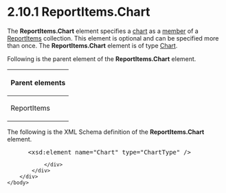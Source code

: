 <html dir="LTR" xmlns:mshelp="http://msdn.microsoft.com/mshelp" xmlns:ddue="http://ddue.schemas.microsoft.com/authoring/2003/5" xmlns:xlink="http://www.w3.org/1999/xlink" xmlns:tool="http://www.microsoft.com/tooltip">
    <head>
        <meta http-equiv="Content-Type" content="text/html; CHARSET=utf-8"></meta>
        <meta name="save" content="history"></meta>
        <title>2.10.1 ReportItems.Chart</title>
        <xml>
            <mshelp:toctitle title="2.10.1 ReportItems.Chart"></mshelp:toctitle>
            <mshelp:rltitle title="[MS-RDL]: ReportItems.Chart"></mshelp:rltitle>
            <mshelp:keyword index="A" term="0983164d-6776-4673-9d7c-270779f26941"></mshelp:keyword>
            <mshelp:attr name="DCSext.ContentType" value="open specification"></mshelp:attr>
            <mshelp:attr name="AssetID" value="0983164d-6776-4673-9d7c-270779f26941"></mshelp:attr>
            <mshelp:attr name="TopicType" value="kbRef"></mshelp:attr>
            <mshelp:attr name="DCSext.Title" value="[MS-RDL]: ReportItems.Chart" />
        </xml>
    </head>
    <body>
        <div id="header">
            <h1 class="heading">2.10.1 ReportItems.Chart</h1>
        </div>
        <div id="mainSection">
            <div id="mainBody">
                <div id="allHistory" class="saveHistory"></div>
                <div id="sectionSection0" class="section" name="collapseableSection">
                    

<p>The <b>ReportItems.Chart</b> element specifies a <a href="b2482b3f-74ab-4ca8-a9e5-c07955011743.md#gt_8e07039d-d1d3-4336-a478-f35e8cacc26c">chart</a> as a <a href="b2482b3f-74ab-4ca8-a9e5-c07955011743.md#gt_5d78ca78-a9b1-4791-8126-bf9494304b11">member</a> of a <a href="c5fef915-e842-43b4-91f9-56af4eb15be0.md">ReportItems</a> collection.
This element is optional and can be specified more than once. The <b>ReportItems.Chart</b>
element is of type <a href="b0ab5524-7eb2-47a7-a4d3-230f5c8c5526.md">Chart</a>.</p>

<p>Following is the parent element of the <b>ReportItems.Chart</b>
element.</p>

<table>
 <thead>
  <tr>
   <th>
   <p>Parent elements</p>
   </th>
  </tr>
 </thead>
 <tr>
  <td>
  <p>ReportItems</p>
  </td>
 </tr>
</table>

<p>The following is the XML Schema definition of the <b>ReportItems.Chart</b>
element.</p>

<dl>
<dd>
<div><pre> &lt;xsd:element name=&quot;Chart&quot; type=&quot;ChartType&quot; /&gt;
</pre></div>
</dd></dl>


                </div>
            </div>
        </div>
    </body>
</html>